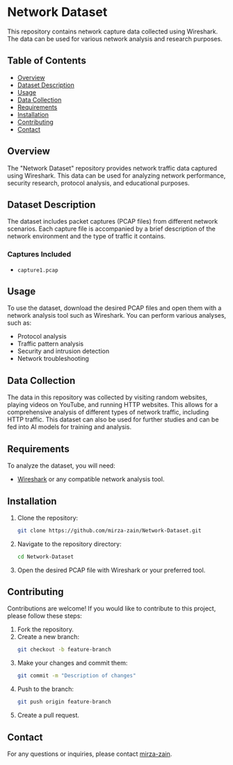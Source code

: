 # Network Dataset

This repository contains network capture data collected using Wireshark. The data can be used for various network analysis and research purposes.

## Table of Contents

- [Overview](#overview)
- [Dataset Description](#dataset-description)
- [Usage](#usage)
- [Data Collection](#data-collection)
- [Requirements](#requirements)
- [Installation](#installation)
- [Contributing](#contributing)
- [Contact](#contact)

## Overview

The "Network Dataset" repository provides network traffic data captured using Wireshark. This data can be used for analyzing network performance, security research, protocol analysis, and educational purposes.

## Dataset Description

The dataset includes packet captures (PCAP files) from different network scenarios. Each capture file is accompanied by a brief description of the network environment and the type of traffic it contains.

### Captures Included

- `capture1.pcap`

## Usage

To use the dataset, download the desired PCAP files and open them with a network analysis tool such as Wireshark. You can perform various analyses, such as:

- Protocol analysis
- Traffic pattern analysis
- Security and intrusion detection
- Network troubleshooting

## Data Collection

The data in this repository was collected by visiting random websites, playing videos on YouTube, and running HTTP websites. This allows for a comprehensive analysis of different types of network traffic, including HTTP traffic. This dataset can also be used for further studies and can be fed into AI models for training and analysis.

## Requirements

To analyze the dataset, you will need:

- [Wireshark](https://www.wireshark.org/) or any compatible network analysis tool.

## Installation

1. Clone the repository:
    ```sh
    git clone https://github.com/mirza-zain/Network-Dataset.git
    ```
2. Navigate to the repository directory:
    ```sh
    cd Network-Dataset
    ```
3. Open the desired PCAP file with Wireshark or your preferred tool.

## Contributing

Contributions are welcome! If you would like to contribute to this project, please follow these steps:

1. Fork the repository.
2. Create a new branch:
    ```sh
    git checkout -b feature-branch
    ```
3. Make your changes and commit them:
    ```sh
    git commit -m "Description of changes"
    ```
4. Push to the branch:
    ```sh
    git push origin feature-branch
    ```
5. Create a pull request.

## Contact

For any questions or inquiries, please contact [mirza-zain](https://github.com/mirza-zain).
